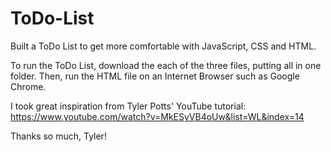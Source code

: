 # ToDo-List
Built a ToDo List to get more comfortable with JavaScript, CSS and HTML.

To run the ToDo List, download the each of the three files, putting all in one folder. Then, run the HTML file on an Internet Browser such as Google Chrome.

I took great inspiration from Tyler Potts' YouTube tutorial: https://www.youtube.com/watch?v=MkESyVB4oUw&list=WL&index=14

Thanks so much, Tyler!
